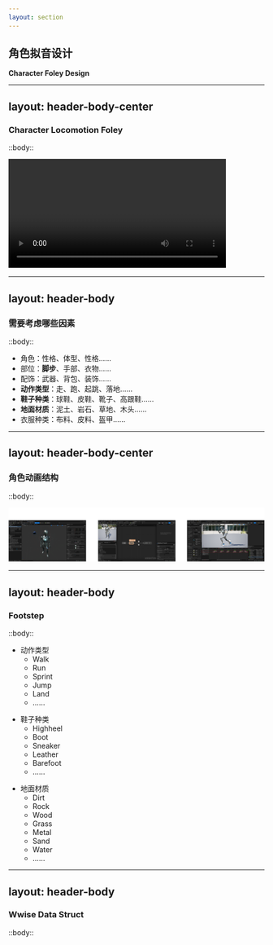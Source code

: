 ```yaml
---
layout: section
---
```


## 角色拟音设计
**Character Foley Design**

<!--
- 解释什么是 Foley？
- 解释角色 Foley 一般都包含哪些声音？
-->

---
layout: header-body-center
---

### Character Locomotion Foley

::body::

<video controls width="85%">
  <source src="/SOP_Foley_FS_Demo_FIN.mp4" type="video/mp4">
  Your browser does not support the video tag.
</video>

<!--  -->

---
layout: header-body
---

### 需要考虑哪些因素

::body::

- 角色：性格、体型、性格……
- 部位：**脚步**、手部、衣物……
- 配饰：武器、背包、装饰……
- **动作类型**：走、跑、起跳、落地……
- **鞋子种类**：球鞋、皮鞋、靴子、高跟鞋……
- **地面材质**：泥土、岩石、草地、木头……
- 衣服种类：布料、皮料、盔甲……

<!--  -->

---
layout: header-body-center
---

### 角色动画结构

::body::

![](/char-anim-struct.png)

<!--  -->

---
layout: header-body
---

### Footstep

::body::

<div class="grid grid-cols-3 gap-4" v-clicks>

<div>

- 动作类型
  - Walk
  - Run
  - Sprint
  - Jump
  - Land
  - ……

</div>

<div>

- 鞋子种类
  - Highheel
  - Boot
  - Sneaker
  - Leather
  - Barefoot
  - ……

</div>

<div>

- 地面材质
  - Dirt
  - Rock
  - Wood
  - Grass
  - Metal
  - Sand
  - Water
  - ……

</div>

</div>

<!--  -->

---
layout: header-body
---

### Wwise Data Struct

::body::


<!--  -->